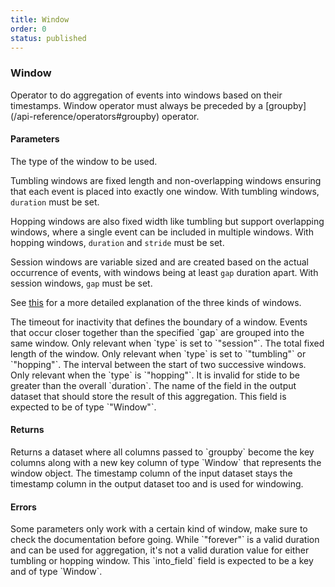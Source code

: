 ```yaml
---
title: Window
order: 0
status: published
---
```

### Window

<Divider>
<LeftSection>
Operator to do aggregation of events into windows based on their timestamps. 
Window operator must always be preceded by a [groupby](/api-reference/operators#groupby) operator.

#### Parameters

<Expandable title="type" type='"hopping" | "tumbling" | "session"'>

The type of the window to be used.

Tumbling windows are fixed length and non-overlapping windows ensuring that each 
event is placed into exactly one window. With tumbling windows, `duration` must 
be set.

Hopping windows are also fixed width like tumbling but support overlapping 
windows, where a single event can be included in multiple 
windows. With hopping windows, `duration` and `stride` must be set.

Session windows are variable sized and are created based on the actual 
occurrence of events, with windows being at least `gap` duration apart. With
session windows, `gap` must be set.

See [this](https://www.databricks.com/blog/2021/10/12/native-support-of-session-window-in-spark-structured-streaming.html)
for a more detailed explanation of the three kinds of windows.
</Expandable>

<Expandable title="gap" type="Duration">
The timeout for inactivity that defines the boundary of a window. Events that 
occur closer together than the specified `gap` are grouped into the same window. 
Only relevant when `type` is set to `"session"`.
</Expandable>

<Expandable title="duration" type="Duration">
The total fixed length of the window. Only relevant when `type` is set to `"tumbling"`
or `"hopping"`.
</Expandable>

<Expandable title="stride" type="Duration">
The interval between the start of two successive windows. Only relevant when the
`type` is `"hopping"`. It is invalid for stide to be greater than the overall
`duration`.
</Expandable>

<Expandable title="into_field" type="str">
The name of the field in the output dataset that should store the result of this 
aggregation. This field is expected to be of type `"Window"`.
</Expandable>

#### Returns
<Expandable type="Dataset">
Returns a dataset where all columns passed to `groupby` become the key columns 
along with a new key column of type `Window` that represents the window object.
The timestamp column of the input dataset stays the timestamp column in the output
dataset too and is used for windowing.
</Expandable>

#### Errors
<Expandable title="Setting incorrect parameters for the type of window">
Some parameters only work with a certain kind of window, make sure to check the 
documentation before going.
</Expandable>


<Expandable title="Using forever duration">
While `"forever"` is a valid duration and can be used for aggregation, it's not
a valid duration value for either tumbling or hopping window.
</Expandable>


<Expandable title="Missing window key">
This `into_field` field is expected to be a key and of type `Window`.
</Expandable>
</LeftSection>

<RightSection>
<pre snippet="api-reference/operators/window#basic" status="success"
    message="Aggregate event into sessions that are 15 minutes apart">
</pre>


<pre snippet="api-reference/operators/window#miss_window_key" status="error"
    message="Missing window key in schema">
</pre>


<pre snippet="api-reference/operators/window#invalid_window" status="error"
    message="Forever is not a valid duration, only valid duration allowed">
</pre>

</RightSection>
</Divider>

